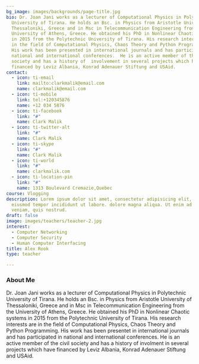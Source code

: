 ```yaml
---
bg_image: images/backgrounds/page-title.jpg
bio: Dr. Joan Jani works as a lecturer of Computational Physics in Polytechnic
  University of Tirana. He holds an Bsc. in Physics from Aristotle University of
  Thessaloniki, Greece and in Msc in Telecommunication Engineering from the
  University of Athens, Greece. He obtained his PhD in Nonlinear Chaotic systems
  in 2015 from the Polytechnic University of Tirana. His research interests are
  in the field of Computational Physics, Chaos Theory and Python Programming.
  His work has been presented in international journals and has participated in
  national and international conferences.  He is an active member of the civil
  society and has a history of  involvement in several projects which have
  financed by Leviz Albania, Konrad Adenauer Stiftung and USAid.
contact:
  - icon: ti-email
    link: mailto:clarkmalik@email.com
    name: clarkmalik@email.com
  - icon: ti-mobile
    link: tel:+120345876
    name: +12 034 5876
  - icon: ti-facebook
    link: "#"
    name: Clark Malik
  - icon: ti-twitter-alt
    link: "#"
    name: Clark Malik
  - icon: ti-skype
    link: "#"
    name: Clark Malik
  - icon: ti-world
    link: "#"
    name: clarkmalik.com
  - icon: ti-location-pin
    link: "#"
    name: 1313 Boulevard Cremazie,Quebec
course: Vlogging
description: Lorem ipsum dolor sit amet, consectetur adipisicing elit, sed do
  eiusmod tempor incididunt ut labore. dolore magna aliqua. Ut enim ad minim
  veniam, quis nostrud.
draft: false
image: images/teachers/teacher-2.jpg
interest:
  - Computer Networking
  - Computer Security
  - Human Computer Interfacing
title: Alex Rook
type: teacher

---
```




### About Me

Dr. Joan Jani works as a lecturer of Computational Physics in
Polytechnic University of Tirana. He holds an Bsc. in Physics from
Aristotle University of Thessaloniki, Greece and in Msc in Telecommunication Engineering from the University of Athens, Greece. He obtained his PhD in Nonlinear Chaotic systems in 2015 from the Polytechnic University of Tirana. His research interests are in the field of Computational Physics, Chaos Theory and Python Programming. His work has been presentet in international journals and has participated in national and international conferences.  He is an active member of the civil society and has a history of  involment in several projects which have financed by Leviz Albania, Konrad Adenauer Stiftung and USAid.